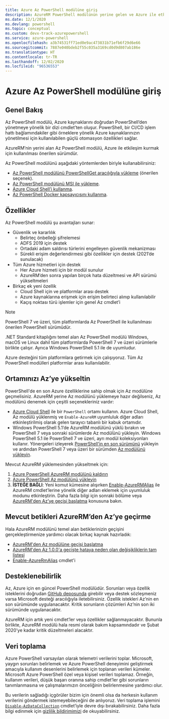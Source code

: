 ```yaml
---
title: Azure Az PowerShell modülüne giriş
description: AzureRM PowerShell modülünün yerine gelen ve Azure ile etkileşim kurmak için önerilen Az PowerShell modülüne giriş.
ms.date: 12/1/2020
ms.devlang: powershell
ms.topic: conceptual
ms.custom: devx-track-azurepowershell
ms.service: azure-powershell
ms.openlocfilehash: a3b74531ff71ed0e9ac473831b71efb6f29d6e66
ms.sourcegitcommit: 7887e040bdeb2f55c035a3169cd0d9d807ab186e
ms.translationtype: HT
ms.contentlocale: tr-TR
ms.lasthandoff: 12/02/2020
ms.locfileid: "96536553"
---
```

# <a name="introducing-the-azure-az-powershell-module"></a>Azure Az PowerShell modülüne giriş

## <a name="overview"></a>Genel Bakış

Az PowerShell modülü, Azure kaynaklarını doğrudan PowerShell’den yönetmeye yönelik bir dizi cmdlet’ten oluşur. PowerShell, bir CI/CD işlem hattı bağlamındakiler gibi örneklere yönelik Azure kaynaklarınızın yönetilmesi için kullanılabilen güçlü otomasyon özellikleri sağlar.

AzureRM’nin yerini alan Az PowerShell modülü, Azure ile etkileşim kurmak için kullanılması önerilen sürümdür.

Az PowerShell modülünü aşağıdaki yöntemlerden biriyle kullanabilirsiniz:

* [Az PowerShell modülünü PowerShellGet aracılığıyla yükleme](install-az-ps.md) (önerilen seçenek).
* [Az PowerShell modülünü MSI ile yükleme](install-az-ps-msi.md).
* [Azure Cloud Shell’i kullanma](/azure/cloud-shell/overview).
* [Az PowerShell Docker kapsayıcısını kullanma](azureps-in-docker.md).

## <a name="features"></a>Özellikler

Az PowerShell modülü şu avantajları sunar:

* Güvenlik ve kararlılık
  * Belirteç önbelleği şifrelemesi
  * ADFS 2019 için destek
  * Ortadaki adam saldırısı türlerini engelleyen güvenlik mekanizması
  * Sürekli erişim değerlendirmesi gibi özellikler için destek (2021’de sunulacak)
* Tüm Azure hizmetleri için destek
  * Her Azure hizmeti için bir modül sunulur
  * AzureRM’den sonra yapılan birçok hata düzeltmesi ve API sürümü yükseltmeleri
* Birkaç ek yeni özellik
  * Cloud Shell için ve platformlar arası destek
  * Azure kaynaklarına erişmek için erişim belirteci alınıp kullanılabilir
  * Kaçış noktası türü işlemler için genel Az cmdlet’i

> [!NOTE]
> PowerShell 7 ve üzeri, tüm platformlarda Az PowerShell ile kullanılması önerilen PowerShell sürümüdür.

.NET Standard kitaplığını temel alan Az PowerShell modülü Windows, macOS ve Linux dahil tüm platformlarda PowerShell 7 ve üzeri sürümlerle birlikte çalışır. Ayrıca Windows PowerShell 5.1 ile de uyumludur.

Azure desteğini tüm platformlara getirmek için çalışıyoruz. Tüm Az PowerShell modülleri platformlar arası kullanılabilir.

## <a name="upgrade-your-environment-to-az"></a>Ortamınızı Az’ye yükseltin

PowerShell'de en son Azure özelliklerine sahip olmak için Az modülüne geçmelisiniz. AzureRM yerine Az modülünü yüklemeye hazır değilseniz, Az modülünü denemek için çeşitli seçenekleriniz vardır:

* [Azure Cloud Shell](/azure/cloud-shell/overview) ile bir `PowerShell` ortamı kullanın. Azure Cloud Shell, Az modülü yüklenmiş ve `Enable-AzureRM` uyumluluk diğer adları etkinleştirilmiş olarak gelen tarayıcı tabanlı bir kabuk ortamıdır.
* Windows PowerShell 5.1’de AzureRM modülünü yüklü bırakın ve PowerShell 7 veya sonraki sürümlerde Az modülünü yükleyin. Windows PowerShell 5.1 ile PowerShell 7 ve üzeri, ayrı modül koleksiyonları kullanır. Yönergeleri izleyerek [PowerShell’in en son sürümünü](/powershell/scripting/install/installing-powershell) yükleyin ve ardından PowerShell 7 veya üzeri bir sürümden [Az modülünü yükleyin](install-az-ps.md).

Mevcut AzureRM yüklemesinden yükseltmek için:

1. [Azure PowerShell AzureRM modülünü kaldırın](/powershell/azure/uninstall-az-ps#uninstall-the-azurerm-module)
1. [Azure PowerShell Az modülünü yükleyin](install-az-ps.md)
1. **İSTEĞE BAĞLI**: Yeni komut kümesine alışırken [Enable-AzureRMAlias](/powershell/module/az.accounts/enable-azurermalias) ile AzureRM cmdlet’lerine yönelik diğer adları eklemek için uyumluluk modunu etkinleştirin. Daha fazla bilgi için sonraki bölüme veya [AzureRM'den Az’ye geçişi başlatma](migrate-from-azurerm-to-az.md) konusuna bakın.

## <a name="migrate-existing-scripts-from-azurerm-to-az"></a>Mevcut betikleri AzureRM’den Az’ye geçirme

Hala AzureRM modülünü temel alan betiklerinizin geçişini gerçekleştirmenize yardımcı olacak birkaç kaynak hazırladık:

* [AzureRM'den Az modülüne geçişi başlatma](migrate-from-azurerm-to-az.md)
* [AzureRM'den Az 1.0.0'a geçişte hataya neden olan değişikliklerin tam listesi](migrate-az-1.0.0.md)
* [Enable-AzureRmAlias](/powershell/module/az.accounts/enable-azurermalias) cmdlet'i

## <a name="supportability"></a>Desteklenebilirlik

Az, Azure için en güncel PowerShell modülüdür. Sorunları veya özellik isteklerini doğrudan [GitHub deposunda](https://github.com/Azure/azure-powershell) girebilir veya destek sözleşmeniz varsa Microsoft desteği aracılığıyla iletebilirsiniz. Özellik istekleri Az’nin en son sürümünde uygulanacaktır. Kritik sorunların çözümleri Az’nin son iki sürümünde uygulanacaktır.

AzureRM için artık yeni cmdlet’ler veya özellikler sağlanmayacaktır. Bununla birlikte, AzureRM modülü hala resmi olarak bakım kapsamındadır ve Şubat 2020’ye kadar kritik düzeltmeleri alacaktır.

## <a name="data-collection"></a>Veri toplama

Azure PowerShell varsayılan olarak telemetri verilerini toplar. Microsoft, yaygın sorunları belirlemek ve Azure PowerShell deneyimini geliştirmek amacıyla kullanım desenlerini belirlemek için toplanan verileri kümeler.
Microsoft Azure PowerShell özel veya kişisel verileri toplamaz. Örneğin, kullanım verileri, düşük başarı oranına sahip cmdlet’ler gibi sorunların tanımlanmasına ve çalışmalarımızın önceliğinin belirlenmesine yardımcı olur.

Bu verilerin sağladığı içgörüler bizim için önemli olsa da herkesin kullanım verilerini göndermek istemeyebileceğini de anlıyoruz. Veri toplama işlemini [`Disable-AzDataCollection`](/powershell/module/az.accounts/disable-azdatacollection) cmdlet’iyle devre dışı bırakabilirsiniz. Daha fazla bilgi edinmek için [gizlilik bildirimimizi](https://privacy.microsoft.com/privacystatement) de okuyabilirsiniz.

